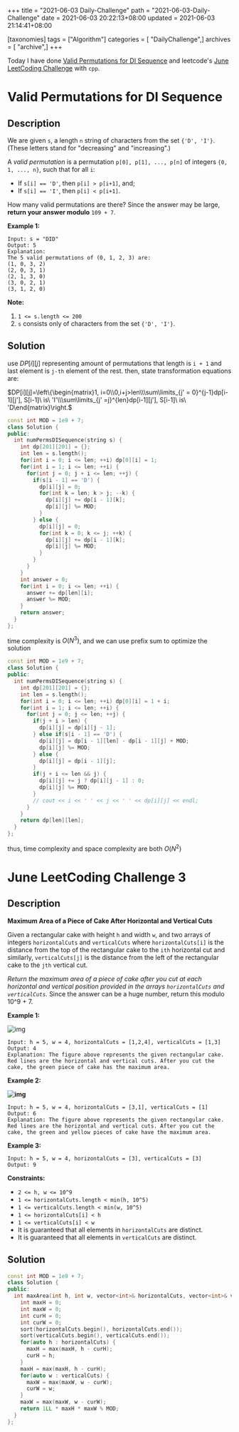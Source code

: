+++
title = "2021-06-03 Daily-Challenge"
path = "2021-06-03-Daily-Challenge"
date = 2021-06-03 20:22:13+08:00
updated = 2021-06-03 21:14:41+08:00

[taxonomies]
tags = ["Algorithm"]
categories = [ "DailyChallenge",]
archives = [ "archive",]
+++

Today I have done [Valid Permutations for DI Sequence](https://leetcode.com/problems/valid-permutations-for-di-sequence/description/) and leetcode's [June LeetCoding Challenge](https://leetcode.com/explore/challenge/card/june-leetcoding-challenge-2021/603/week-1-june-1st-june-7th/3766/) with `cpp`.

<!-- more -->

# Valid Permutations for DI Sequence

## Description

We are given `s`, a length `n` string of characters from the set `{'D', 'I'}`. (These letters stand for "decreasing" and "increasing".)

A *valid permutation* is a permutation `p[0], p[1], ..., p[n]` of integers `{0, 1, ..., n}`, such that for all `i`:

- If `s[i] == 'D'`, then `p[i] > p[i+1]`, and;
- If `s[i] == 'I'`, then `p[i] < p[i+1]`.

How many valid permutations are there? Since the answer may be large, **return your answer modulo** `109 + 7`.

 

**Example 1:**

```
Input: s = "DID"
Output: 5
Explanation: 
The 5 valid permutations of (0, 1, 2, 3) are:
(1, 0, 3, 2)
(2, 0, 3, 1)
(2, 1, 3, 0)
(3, 0, 2, 1)
(3, 1, 2, 0)
```

 

**Note:**

1. `1 <= s.length <= 200`
2. `s` consists only of characters from the set `{'D', 'I'}`.

## Solution

use $DP[i][j]$ representing amount of permutations that length is `i + 1` and last element is `j-th` element of the rest. then, state transformation equations are:

$DP[i][j]=\left\{\begin{matrix}1, i=0\\0,i+j>len\\\sum\limits_{j' = 0}^{j-1}dp[i-1][j'], S[i-1]\ is\ 'I'\\\sum\limits_{j' =j}^{len}dp[i-1][j'], S[i-1]\ is\ 'D\end{matrix}\right.$

``` cpp
const int MOD = 1e9 + 7;
class Solution {
public:
  int numPermsDISequence(string s) {
    int dp[201][201] = {};
    int len = s.length();
    for(int i = 0; i <= len; ++i) dp[0][i] = 1;
    for(int i = 1; i <= len; ++i) {
      for(int j = 0; j + i <= len; ++j) {
        if(s[i - 1] == 'D') {
          dp[i][j] = 0;
          for(int k = len; k > j; --k) {
            dp[i][j] += dp[i - 1][k];
            dp[i][j] %= MOD;
          }
        } else {
          dp[i][j] = 0;
          for(int k = 0; k <= j; ++k) {
            dp[i][j] += dp[i - 1][k];
            dp[i][j] %= MOD;
          }
        }
      }
    }
    int answer = 0;
    for(int i = 0; i <= len; ++i) {
      answer += dp[len][i];
      answer %= MOD;
    }
    return answer;
  }
};
```

time complexity is $O(N^3)$, and we can use prefix sum to optimize the solution

``` cpp
const int MOD = 1e9 + 7;
class Solution {
public:
  int numPermsDISequence(string s) {
    int dp[201][201] = {};
    int len = s.length();
    for(int i = 0; i <= len; ++i) dp[0][i] = 1 + i;
    for(int i = 1; i <= len; ++i) {
      for(int j = 0; j <= len; ++j) {
        if(j + i > len) {
          dp[i][j] = dp[i][j - 1];
        } else if(s[i - 1] == 'D') {
          dp[i][j] = dp[i - 1][len] - dp[i - 1][j] + MOD;
          dp[i][j] %= MOD;
        } else {
          dp[i][j] = dp[i - 1][j];
        }
        if(j + i <= len && j) {
          dp[i][j] += j ? dp[i][j - 1] : 0;
          dp[i][j] %= MOD;
        }
        // cout << i << ' ' << j << ' ' << dp[i][j] << endl;
      }
    }
    return dp[len][len];
  }
};
```

thus, time complexity and space complexity are both $O(N^2)$

# June LeetCoding Challenge 3

## Description

**Maximum Area of a Piece of Cake After Horizontal and Vertical Cuts**

Given a rectangular cake with height `h` and width `w`, and two arrays of integers `horizontalCuts` and `verticalCuts` where `horizontalCuts[i]` is the distance from the top of the rectangular cake to the `ith` horizontal cut and similarly, `verticalCuts[j]` is the distance from the left of the rectangular cake to the `jth` vertical cut.

*Return the maximum area of a piece of cake after you cut at each horizontal and vertical position provided in the arrays `horizontalCuts` and `verticalCuts`.* Since the answer can be a huge number, return this modulo 10^9 + 7.

 

**Example 1:**

![img](https://assets.leetcode.com/uploads/2020/05/14/leetcode_max_area_2.png)

```
Input: h = 5, w = 4, horizontalCuts = [1,2,4], verticalCuts = [1,3]
Output: 4 
Explanation: The figure above represents the given rectangular cake. Red lines are the horizontal and vertical cuts. After you cut the cake, the green piece of cake has the maximum area.
```

**Example 2:**

**![img](https://assets.leetcode.com/uploads/2020/05/14/leetcode_max_area_3.png)**

```
Input: h = 5, w = 4, horizontalCuts = [3,1], verticalCuts = [1]
Output: 6
Explanation: The figure above represents the given rectangular cake. Red lines are the horizontal and vertical cuts. After you cut the cake, the green and yellow pieces of cake have the maximum area.
```

**Example 3:**

```
Input: h = 5, w = 4, horizontalCuts = [3], verticalCuts = [3]
Output: 9
```

 

**Constraints:**

- `2 <= h, w <= 10^9`
- `1 <= horizontalCuts.length < min(h, 10^5)`
- `1 <= verticalCuts.length < min(w, 10^5)`
- `1 <= horizontalCuts[i] < h`
- `1 <= verticalCuts[i] < w`
- It is guaranteed that all elements in `horizontalCuts` are distinct.
- It is guaranteed that all elements in `verticalCuts` are distinct.

## Solution

``` cpp
const int MOD = 1e9 + 7;
class Solution {
public:
  int maxArea(int h, int w, vector<int>& horizontalCuts, vector<int>& verticalCuts) {
    int maxH = 0;
    int maxW = 0;
    int curH = 0;
    int curW = 0;
    sort(horizontalCuts.begin(), horizontalCuts.end());
    sort(verticalCuts.begin(), verticalCuts.end());
    for(auto h : horizontalCuts) {
      maxH = max(maxH, h - curH);
      curH = h;
    }
    maxH = max(maxH, h - curH);
    for(auto w : verticalCuts) {
      maxW = max(maxW, w - curW);
      curW = w;
    }
    maxW = max(maxW, w - curW);
    return 1LL * maxH * maxW % MOD;
  }
};
```
